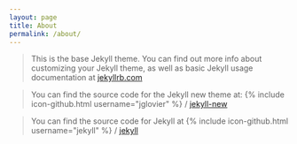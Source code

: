 ```yaml
---
layout: page
title: About
permalink: /about/
---
```


>This is the base Jekyll theme. You can find out more info about customizing your Jekyll theme, as well as basic Jekyll usage documentation at [jekyllrb.com](http://jekyllrb.com/)

>You can find the source code for the Jekyll new theme at:
{% include icon-github.html username="jglovier" %} /
[jekyll-new](https://github.com/jglovier/jekyll-new)

>You can find the source code for Jekyll at
{% include icon-github.html username="jekyll" %} /
[jekyll](https://github.com/jekyll/jekyll)
